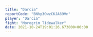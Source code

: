 ```yaml
---
title: "Darcia"
reportCode: "BNhy3GwzCKJA89Vn"
player: "Darcia"
fight: "Morogrim Tidewalker"
date: 2021-10-24T19:01:26.673000+00:00
---
```

